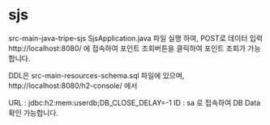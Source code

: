 # sjs

src-main-java-tripe-sjs SjsApplication.java 파일 실행 하여,
POST로 데이터 입력
http://localhost:8080/ 에 접속하여 포인트 조회버튼을 클릭하여 포인트 조회가 가능합니다.

DDL은 src-main-resources-schema.sql 파일에 있으며, http://localhost:8080/h2-console/ 에서

URL : jdbc:h2:mem:userdb;DB_CLOSE_DELAY=-1
ID : sa 로 접속하여 DB Data 확인 가능합니다.
